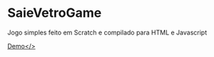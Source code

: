 # SaieVetroGame
Jogo simples feito em Scratch e compilado para HTML e Javascript

<a href="" target="_blank">Demo</>
